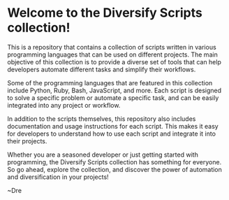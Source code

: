 # Welcome to the Diversify Scripts collection!

This is a repository that contains a collection of scripts written in various programming languages that can be used on different projects. 
The main objective of this collection is to provide a diverse set of tools that can help developers automate different tasks and simplify their workflows.

Some of the programming languages that are featured in this collection include Python, Ruby, Bash, JavaScript, and more. 
Each script is designed to solve a specific problem or automate a specific task, and can be easily integrated into any project or workflow.

In addition to the scripts themselves, this repository also includes documentation and usage instructions for each script. 
This makes it easy for developers to understand how to use each script and integrate it into their projects.

Whether you are a seasoned developer or just getting started with programming, the Diversify Scripts collection has something for everyone. 
So go ahead, explore the collection, and discover the power of automation and diversification in your projects!

~Dre
